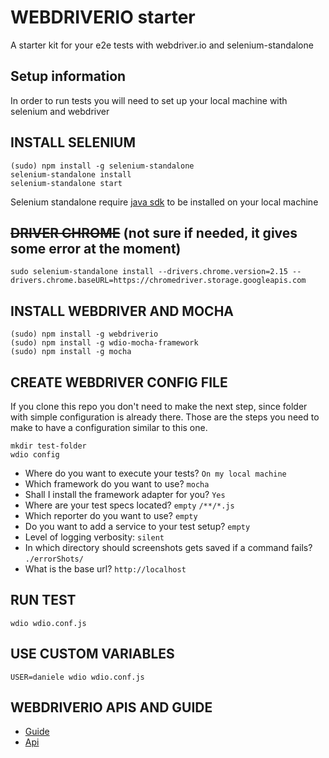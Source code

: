 # WEBDRIVERIO starter
A starter kit for your e2e tests with webdriver.io and selenium-standalone

## Setup information
In order to run tests you will need to set up your local machine with selenium and webdriver

INSTALL SELENIUM
--------------
```
(sudo) npm install -g selenium-standalone
selenium-standalone install
selenium-standalone start
```
Selenium standalone require [java sdk](http://www.oracle.com/technetwork/java/javase/downloads/jdk8-downloads-2133151.html) to be installed on your local machine

~~DRIVER CHROME~~ (not sure if needed, it gives some error at the moment)
--------------
```
sudo selenium-standalone install --drivers.chrome.version=2.15 --drivers.chrome.baseURL=https://chromedriver.storage.googleapis.com​
```
INSTALL WEBDRIVER AND MOCHA
--------------
```
(sudo) npm install -g webdriverio
(sudo) npm install -g wdio-mocha-framework
(sudo) npm install -g mocha​
```

CREATE WEBDRIVER CONFIG FILE
--------------
If you clone this repo you don't need to make the next step, since folder with simple configuration is already there.
Those are the steps you need to make to have a configuration similar to this one.

```
mkdir test-folder
wdio config
```

- Where do you want to execute your tests? `On my local machine`
- Which framework do you want to use? `mocha`
- Shall I install the framework adapter for you? `Yes`
- Where are your test specs located? `empty` `/**/*.js`
- Which reporter do you want to use? `empty`
- Do you want to add a service to your test setup? `empty`
- Level of logging verbosity: `silent`
- In which directory should screenshots gets saved if a command fails? `./errorShots/`
- What is the base url? `http://localhost`

RUN TEST
--------------
`wdio wdio.conf.js`


USE CUSTOM VARIABLES
--------------
`USER=daniele wdio wdio.conf.js`

WEBDRIVERIO APIS AND GUIDE
--------------
- [Guide](http://webdriver.io/guide.html)
- [Api](http://webdriver.io/api.html)
